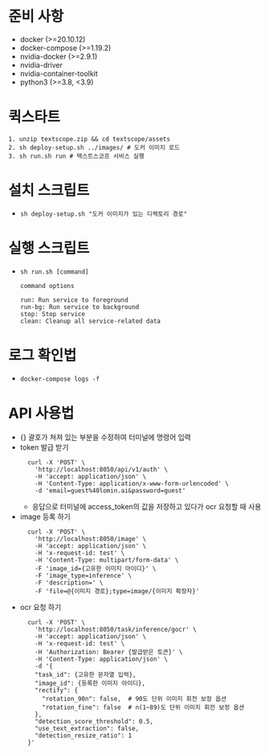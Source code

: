 # 준비 사항

- docker (>=20.10.12)
- docker-compose (>=1.19.2)
- nvidia-docker (>=2.9.1)
- nvidia-driver
- nvidia-container-toolkit
- python3 (>=3.8, <3.9)

# 퀵스타트
```
1. unzip textscope.zip && cd textscope/assets 
2. sh deploy-setup.sh ../images/ # 도커 이미지 로드
3. sh run.sh run # 텍스트스코프 서비스 실행
```

# 설치 스크립트

- `sh deploy-setup.sh "도커 이미지가 있는 디렉토리 경로"`

# 실행 스크립트

- `sh run.sh [command]`

  ```
  command options

  run: Run service to foreground
  run-bg: Run service to background
  stop: Stop service
  clean: Cleanup all service-related data
  ```

# 로그 확인법

- `docker-compose logs -f`

# API 사용법

- {} 괄호가 쳐져 있는 부분을 수정하여 터미널에 명령어 입력
- token 발급 받기
  ```
    curl -X 'POST' \
      'http://localhost:8050/api/v1/auth' \
      -H 'accept: application/json' \
      -H 'Content-Type: application/x-www-form-urlencoded' \
      -d 'email=guest%40lomin.ai&password=guest'
  ```
  - 응답으로 터미널에 access_token의 값을 저장하고 있다가 ocr 요청할 때 사용
- image 등록 하기
  ```
    curl -X 'POST' \
      'http://localhost:8050/image' \
      -H 'accept: application/json' \
      -H 'x-request-id: test' \
      -H 'Content-Type: multipart/form-data' \
      -F 'image_id={고유한 이미지 아이디}' \
      -F 'image_type=inference' \
      -F 'description=' \
      -F 'file=@{이미지 경로};type=image/{이미지 확장자}'
  ```
- ocr 요청 하기
  ```
    curl -X 'POST' \
      'http://localhost:8050/task/inference/gocr' \
      -H 'accept: application/json' \
      -H 'x-request-id: test' \
      -H 'Authorization: Bearer {발급받은 토큰}' \
      -H 'Content-Type: application/json' \
      -d '{
      "task_id": {고유한 문자열 입력},
      "image_id": {등록한 이미지 아이디},
      "rectify": {
        "rotation_90n": false,  # 90도 단위 이미지 회전 보정 옵션
        "rotation_fine": false  # n(1~89)도 단위 이미지 회전 보정 옵션
      },
      "detection_score_threshold": 0.5,
      "use_text_extraction": false,
      "detection_resize_ratio": 1
    }'
  ```
